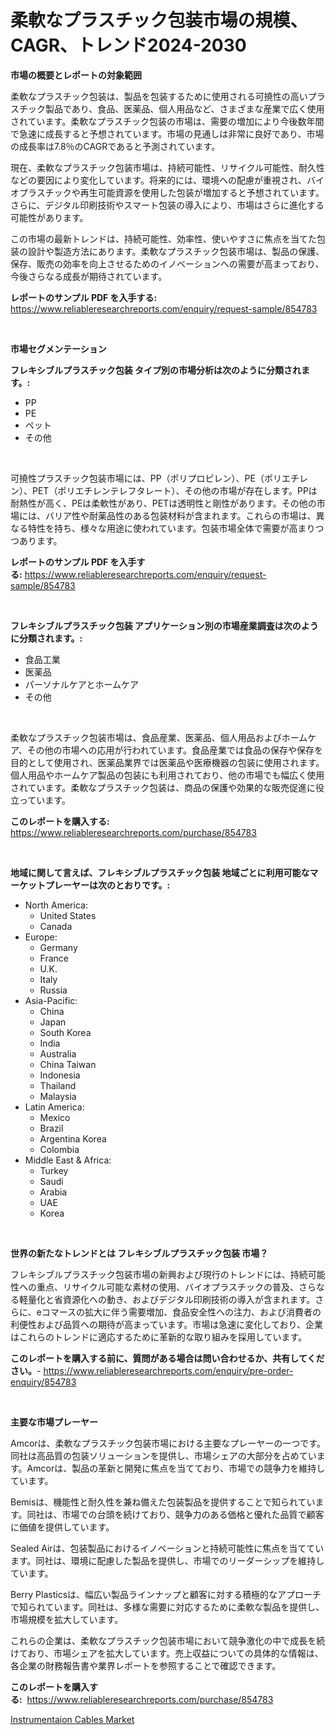 <p><h1>柔軟なプラスチック包装市場の規模、CAGR、トレンド2024-2030</h1></p><p><strong>市場の概要とレポートの対象範囲</strong></p>
<p><p>柔軟なプラスチック包装は、製品を包装するために使用される可撓性の高いプラスチック製品であり、食品、医薬品、個人用品など、さまざまな産業で広く使用されています。柔軟なプラスチック包装の市場は、需要の増加により今後数年間で急速に成長すると予想されています。市場の見通しは非常に良好であり、市場の成長率は7.8％のCAGRであると予測されています。</p><p>現在、柔軟なプラスチック包装市場は、持続可能性、リサイクル可能性、耐久性などの要因により変化しています。将来的には、環境への配慮が重視され、バイオプラスチックや再生可能資源を使用した包装が増加すると予想されています。さらに、デジタル印刷技術やスマート包装の導入により、市場はさらに進化する可能性があります。</p><p>この市場の最新トレンドは、持続可能性、効率性、使いやすさに焦点を当てた包装の設計や製造方法にあります。柔軟なプラスチック包装市場は、製品の保護、保存、販売の効率を向上させるためのイノベーションへの需要が高まっており、今後さらなる成長が期待されています。</p></p>
<p><strong>レポートのサンプル PDF を入手する:</strong> <a href="https://www.reliableresearchreports.com/enquiry/request-sample/854783">https://www.reliableresearchreports.com/enquiry/request-sample/854783</a></p>
<p>&nbsp;</p>
<p><strong>市場セグメンテーション</strong></p>
<p><strong>フレキシブルプラスチック包装 タイプ別の市場分析は次のように分類されます。:</strong></p>
<p><ul><li>PP</li><li>PE</li><li>ペット</li><li>その他</li></ul></p>
<p>&nbsp;</p>
<p><p>可撓性プラスチック包装市場には、PP（ポリプロピレン）、PE（ポリエチレン）、PET（ポリエチレンテレフタレート）、その他の市場が存在します。PPは耐熱性が高く、PEは柔軟性があり、PETは透明性と剛性があります。その他の市場には、バリア性や耐薬品性のある包装材料が含まれます。これらの市場は、異なる特性を持ち、様々な用途に使われています。包装市場全体で需要が高まりつつあります。</p></p>
<p><strong>レポートのサンプル PDF を入手する:</strong>&nbsp;<a href="https://www.reliableresearchreports.com/enquiry/request-sample/854783">https://www.reliableresearchreports.com/enquiry/request-sample/854783</a></p>
<p>&nbsp;</p>
<p><strong> フレキシブルプラスチック包装 アプリケーション別の市場産業調査は次のように分類されます。:</strong></p>
<p><ul><li>食品工業</li><li>医薬品</li><li>パーソナルケアとホームケア</li><li>その他</li></ul></p>
<p>&nbsp;</p>
<p><p>柔軟なプラスチック包装市場は、食品産業、医薬品、個人用品およびホームケア、その他の市場への応用が行われています。食品産業では食品の保存や保存を目的として使用され、医薬品業界では医薬品や医療機器の包装に使用されます。個人用品やホームケア製品の包装にも利用されており、他の市場でも幅広く使用されています。柔軟なプラスチック包装は、商品の保護や効果的な販売促進に役立っています。</p></p>
<p><strong>このレポートを購入する:</strong>&nbsp; <a href="https://www.reliableresearchreports.com/purchase/854783">https://www.reliableresearchreports.com/purchase/854783</a></p>
<p>&nbsp;</p>
<p><strong>地域に関して言えば、フレキシブルプラスチック包装 地域ごとに利用可能なマーケットプレーヤーは次のとおりです。:</strong></p>
<p><ul>
    <li>
        North America:
        <ul>
            <li>United States</li>
            <li>Canada</li>
        </ul>
    </li>
    <li>
        Europe:
        <ul>
            <li>Germany</li>
            <li>France</li>
            <li>U.K.</li>
            <li>Italy</li>
            <li>Russia</li>
        </ul>
    </li>
    <li>
        Asia-Pacific:
        <ul>
            <li>China</li>
            <li>Japan</li>
            <li>South Korea</li>
            <li>India</li>
            <li>Australia</li>
            <li>China Taiwan</li>
            <li>Indonesia</li>
            <li>Thailand</li>
            <li>Malaysia</li>
        </ul>
    </li>
    <li>
        Latin America:
        <ul>
            <li>Mexico</li>
            <li>Brazil</li>
            <li>Argentina Korea</li>
            <li>Colombia</li>
        </ul>
    </li>
    <li>
        Middle East & Africa:
        <ul>
            <li>Turkey</li>
            <li>Saudi</li>
            <li>Arabia</li>
            <li>UAE</li>
            <li>Korea</li>
        </ul>
    </li>
    </ul></p>
<p>&nbsp;</p>
<p><strong>世界の新たなトレンドとは フレキシブルプラスチック包装 市場？</strong></p>
<p><p>フレキシブルプラスチック包装市場の新興および現行のトレンドには、持続可能性への重点、リサイクル可能な素材の使用、バイオプラスチックの普及、さらなる軽量化と省資源化への動き、およびデジタル印刷技術の導入が含まれます。さらに、eコマースの拡大に伴う需要増加、食品安全性への注力、および消費者の利便性および品質への期待が高まっています。市場は急速に変化しており、企業はこれらのトレンドに適応するために革新的な取り組みを採用しています。</p></p>
<p><strong>このレポートを購入する前に、質問がある場合は問い合わせるか、共有してください。</strong>- <a href="https://www.reliableresearchreports.com/enquiry/pre-order-enquiry/854783">https://www.reliableresearchreports.com/enquiry/pre-order-enquiry/854783</a></p>
<p>&nbsp;</p>
<p><strong>主要な市場プレーヤー</strong></p>
<p><p>Amcorは、柔軟なプラスチック包装市場における主要なプレーヤーの一つです。同社は高品質の包装ソリューションを提供し、市場シェアの大部分を占めています。Amcorは、製品の革新と開発に焦点を当てており、市場での競争力を維持しています。</p><p>Bemisは、機能性と耐久性を兼ね備えた包装製品を提供することで知られています。同社は、市場での台頭を続けており、競争力のある価格と優れた品質で顧客に価値を提供しています。</p><p>Sealed Airは、包装製品におけるイノベーションと持続可能性に焦点を当てています。同社は、環境に配慮した製品を提供し、市場でのリーダーシップを維持しています。</p><p>Berry Plasticsは、幅広い製品ラインナップと顧客に対する積極的なアプローチで知られています。同社は、多様な需要に対応するために柔軟な製品を提供し、市場規模を拡大しています。</p><p>これらの企業は、柔軟なプラスチック包装市場において競争激化の中で成長を続けており、市場シェアを拡大しています。売上収益についての具体的な情報は、各企業の財務報告書や業界レポートを参照することで確認できます。</p></p>
<p><strong>このレポートを購入する:</strong>&nbsp;&nbsp;<a href="https://www.reliableresearchreports.com/purchase/854783">https://www.reliableresearchreports.com/purchase/854783</a></p>
<p><p><a href="https://github.com/Chiragrp22/Market-Research-Report-List-4/blob/main/instrumentaion-cables-market.md">Instrumentaion Cables Market</a></p></p>